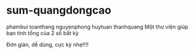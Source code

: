 # sum-quangdongcao
phambui
toanthang
nguyenphong
huytuan
thanhquang
Một thư viện giúp bạn tính tổng của 2 số bất kỳ

Đơn giản, dễ dùng, cực kỳ nhẹ!!!!
